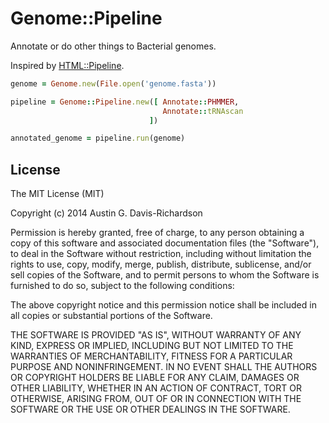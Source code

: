 # Genome::Pipeline

Annotate or do other things to Bacterial genomes.

Inspired by [HTML::Pipeline](https://github.com/jch/html-pipeline).

```ruby
genome = Genome.new(File.open('genome.fasta'))

pipeline = Genome::Pipeline.new([ Annotate::PHMMER,
                                  Annotate::tRNAscan
                               ])

annotated_genome = pipeline.run(genome)
```

## License

The MIT License (MIT)

Copyright (c) 2014 Austin G. Davis-Richardson

Permission is hereby granted, free of charge, to any person obtaining a copy of
this software and associated documentation files (the "Software"), to deal in
the Software without restriction, including without limitation the rights to
use, copy, modify, merge, publish, distribute, sublicense, and/or sell copies of
the Software, and to permit persons to whom the Software is furnished to do so,
subject to the following conditions:

The above copyright notice and this permission notice shall be included in all
copies or substantial portions of the Software.

THE SOFTWARE IS PROVIDED "AS IS", WITHOUT WARRANTY OF ANY KIND, EXPRESS OR
IMPLIED, INCLUDING BUT NOT LIMITED TO THE WARRANTIES OF MERCHANTABILITY, FITNESS
FOR A PARTICULAR PURPOSE AND NONINFRINGEMENT. IN NO EVENT SHALL THE AUTHORS OR
COPYRIGHT HOLDERS BE LIABLE FOR ANY CLAIM, DAMAGES OR OTHER LIABILITY, WHETHER
IN AN ACTION OF CONTRACT, TORT OR OTHERWISE, ARISING FROM, OUT OF OR IN
CONNECTION WITH THE SOFTWARE OR THE USE OR OTHER DEALINGS IN THE SOFTWARE.

